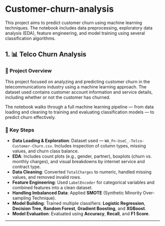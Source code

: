 # Customer-churn-analysis
This project aims to predict customer churn using machine learning techniques. The notebook includes data preprocessing, exploratory data analysis (EDA), feature engineering, and model training using several classification algorithms.

## 1. 📊 Telco Churn Analysis

### 🔎 Project Overview

This project focused on analyzing and predicting customer churn in the telecommunications industry using a machine learning approach. The dataset used contains customer account information and service details, including whether or not the customer has churned.

The notebook walks through a full machine learning pipeline — from data loading and cleaning to training and evaluating classification models — to predict churn effectively.

### 🚀 Key Steps

- **Data Loading & Exploration**: Dataset used — `WA_Fn-UseC_-Telco-Customer-Churn.csv`. Includes inspection of column types, missing values, and churn class balance.
- **EDA**: Includes count plots (e.g., gender, partner), boxplots (churn vs. monthly charges), and visual breakdowns by internet service and contract type.
- **Data Cleaning**: Converted `TotalCharges` to numeric, handled missing values, and removed invalid rows.
- **Feature Engineering**: Used `LabelEncoder` for categorical variables and combined features into a clean dataset.
- **Handling Imbalanced Data**: Applied **SMOTE** (Synthetic Minority Over-sampling Technique).
- **Model Building**: Trained multiple classifiers: **Logistic Regression**, **Decision Tree**, **Random Forest**, **Gradient Boosting**, and **XGBoost**.
- **Model Evaluation**: Evaluated using **Accuracy**, **Recall**, and **F1 Score**.

---